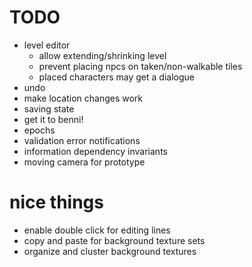 # TODO
- level editor
  - allow extending/shrinking level
  - prevent placing npcs on taken/non-walkable tiles
  - placed characters may get a dialogue
- undo
- make location changes work
- saving state
- get it to benni!
- epochs
- validation error notifications
- information dependency invariants
- moving camera for prototype

# nice things
- enable double click for editing lines
- copy and paste for background texture sets
- organize and cluster background textures
